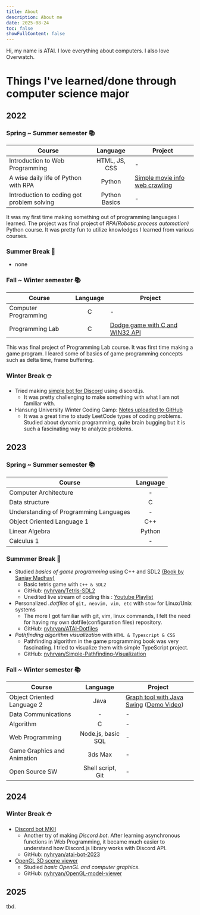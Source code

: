 ```yaml
---
title: About
description: About me
date: 2025-08-24
toc: false
showFullContent: false
---
```


Hi, my name is ATAI. I love everything about computers. I also love Overwatch.

# Things I've learned/done through computer science major

## 2022

### Spring ~ Summer semester 📚

| Course | Language | Project |
| --- | :---: | --- |
|Introduction to Web Programming| HTML, JS, CSS | - |
|A wise daily life of Python with RPA| Python | [Simple movie info web crawling](/posts/portfolio/Simple-movie-data-web-crawling-with-Python) |
|Introduction to coding got problem solving| Python Basics| - |

It was my first time making something out of programming languages I learned. The project was final project of *RPA(Robotic process automation)* Python course. It was pretty fun to utilize knowledges I learned from various courses.

### Summer Break 🍹
- none

### Fall ~ Winter semester 📚

| Course | Language | Project |
| --- | :---: | --- |
| Computer Programming | C | - |
| Programming Lab | C | [Dodge game with C and WIN32 API](/posts/portfolio/dodge-game-with-c-and-win32-api) |

This was final project of Programming Lab course. It was first time making a game program. I leared some of basics of game programming concepts such as delta time, frame buffering.

### Winter Break ⛄
- Tried making [simple bot for Discord](https://github.com/nyhryan/ATAI_BOT2) using discord.js.
    - It was pretty challenging to make something with what I am not familiar with.
- Hansung University Winter Coding Camp: [Notes uploaded to GitHub](https://github.com/nyhryan/coding-camp-2022)
    - It was a great time to study LeetCode types of coding problems. Studied about dynamic programming, quite brain bugging but it is such a fascinating way to analyze problems.

## 2023

### Spring ~ Summer semester 📚

| Course | Language |
| --- | :---: |
| Computer Architecture | - |
| Data structure | C |
| Understanding of Programming Languages | - |
| Object Oriented Language 1 | C++ |
| Linear Algebra | Python |
| Calculus 1 | - |

### Summmer Break 🍹
- Studied *basics of game programming* using C++ and SDL2 [(Book by Sanjay Madhav)](https://www.amazon.com/Game-Programming-Creating-Games-Design/dp/0134597206)
    - Basic tetris game with `C++ & SDL2`
    - GitHub: [nyhryan/Tetris-SDL2](https://github.com/nyhryan/Tetris-SDL2)
    - Unedited live stream of coding this : [Youtube Playlist](https://www.youtube.com/playlist?list=PLzsmEy2tivB7JIjN0vIaIoXGTX2uT_sqd)
- Personalized *.dotfiles* of `git, neovim, vim, etc` with `stow` for Linux/Unix systems
    - The more I got familiar with git, vim, linux commands, I felt the need for having my own dotfile(configuration files) repository.
    - GitHub: [nyhryan/ATAI-Dotfiles](https://github.com/nyhryan/ATAI-Dotfiles)
- *Pathfinding algorithm visualization* with `HTML & Typescript & CSS`
    - Pathfinding algorithm in the game programming book was very fascinating. I tried to visualize them with simple TypeScript project.
    - GitHub: [nyhryan/Simple-Pathfinding-Visualization](https://github.com/nyhryan/Simple-Pathfinding-Visualization)

### Fall ~ Winter semester 📚

| Course | Language | Project |
| --- | :---: | --- |
| Object Oriented Language 2 | Java | [Graph tool with Java Swing](https://github.com/nyhryan/Java-Swing-Graph-GUI) ([Demo Video](https://youtu.be/7y1sgTjrDUs)) |
| Data Communications | - | - |
| Algorithm | C | - |
| Web Programming | Node.js, basic SQL | - |
| Game Graphics and Animation | 3ds Max | - |
| Open Source SW | Shell script, Git | - |

## 2024

### Winter Break ⛄
- [Discord bot MKII](posts/portfolio/discord-bot-with-discordjs)
    - Another try of making *Discord bot*. After learning asynchronous functions in Web Programming, it became much easier to understand how Discord.js library works with Discord API.
    - GitHub: [nyhryan/atai-bot-2023](https://github.com/nyhryan/atai-bot-2023)
- [OpenGL 3D scene viewer](posts/portfolio/opengl-3d-scene-viewer)
    - Studied *basic OpenGL and computer graphics*.
    - GitHub: [nyhryan/OpenGL-model-viewer](https://github.com/nyhryan/OpenGL-model-viewer)

## 2025

tbd.